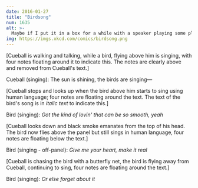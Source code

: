 ```yaml
---
date: 2016-01-27
title: "Birdsong"
num: 1635
alt: >-
  Maybe if I put it in a box for a while with a speaker playing some pleasant pastoral music, I can reprogram it.
img: https://imgs.xkcd.com/comics/birdsong.png
---
```

[Cueball is walking and talking, while a bird, flying above him is singing, with four notes floating around it to indicate this. The notes are clearly above and removed from Cueball's text.]

Cueball (singing): The sun is shining, the birds are singing—

[Cueball stops and looks up when the bird above him starts to sing using human language; four notes are floating around the text. The text of the bird's song is in *italic text* to indicate this.]

Bird (singing): *Got the kind of lovin' that can be so smooth, yeah*

[Cueball looks down and black smoke emanates from the top of his head. The bird now flies above the panel but still sings in human language, four notes are floating below the text.]

Bird (singing - off-panel): *Give me your heart, make it real*

[Cueball is chasing the bird with a butterfly net, the bird is flying away from Cueball, continuing to sing, four notes are floating around the text.]

Bird (singing): *Or else forget about it*